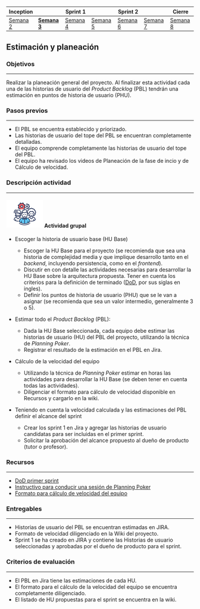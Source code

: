 | Inception |   | Sprint 1 |   | Sprint 2 |   | Cierre |
|-----------|---|----------|---|----------|---|--------|
| [Semana 2](/mt2_procesos_guias_proyecto/semanas/inception/semana2/semana2)        | **[Semana 3](/mt2_procesos_guias_proyecto/semanas/inception/semana3/semana3)** | [Semana 4](/mt2_procesos_guias_proyecto/semanas/sprint1/semana4/semana4) | [Semana 5](/mt2_procesos_guias_proyecto/semanas/sprint1/semana5/semana5) | [Semana 6](/mt2_procesos_guias_proyecto/semanas/sprint2/semana6/semana6) | [Semana 7](/mt2_procesos_guias_proyecto/semanas/sprint2/semana7/semana7) | [Semana 8]()      |

## Estimación y planeación

### Objetivos

---
Realizar la planeación general del proyecto. Al finalizar esta actividad cada una de las historias de usuario del *Product Backlog* (PBL) tendrán una estimación en puntos de historia de usuario (PHU). 

### Pasos previos

---
* El PBL se encuentra establecido y priorizado.
* Las historias de usuario del tope del PBL se encuentran completamente detalladas.
* El equipo comprende completamente las historias de usuario del tope del PBL.
* El equipo ha revisado los videos de Planeación de la fase de incio y de Cálculo de velocidad.

### Descripción actividad

---
#### ![](./../../../assets/images/grupo.png) Actividad grupal

* Escoger la historia de usuario base (HU Base)
   * Escoger la HU Base para el proyecto (se recomienda que sea una historia de complejidad media y que implique desarrollo tanto en el *backend*, incluyendo persistencia, como en el *frontend*).
   * Discutir en con detalle las actividades necesarias para desarrollar la HU Base sobre la arquitectura propuesta. Tener en cuenta los criterios para la definición de terminado ([DoD](../inception/semana3/s3_DoD), por sus siglas en ingles).
   * Definir los puntos de historia de usuario (PHU) que se le van a asignar (se recomienda que sea un valor intermedio, generalmente 3 o 5).
   
* Estimar todo el *Product Backlog* (PBL):
   * Dada la HU Base seleccionada, cada equipo debe estimar las historias de usuario (HU) del PBL del proyecto, utilizando la técnica de *Planning Poker*.
   * Registrar el resultado de la estimación en el PBL en Jira.
* Cálculo de la velocidad del equipo
   * Utilizando la técnica de *Planning Poker* estimar en horas las actividades para desarrollar la HU Base (se deben tener en cuenta todas las actividades).
   * Diligenciar el formato para cálculo de velocidad disponible en Recursos y cargarlo en la wiki.
* Teniendo en cuenta la velocidad calculada y las estimaciones del PBL definir el alcance del sprint
   * Crear los sprint 1 en Jira y agregar las historias de usuario candidatas para ser incluidas en el primer sprint.
   * Solicitar la aprobación del alcance propuesto al dueño de producto (tutor o profesor).

 
### Recursos 

---
* [DoD primer sprint](../inception/semana3/s3_DoD)
* [Instructivo para conducir una sesión de Planning Poker](../inception/semana3/s3_planning_poker)
* [Formato para cálculo de velocidad del equipo](./../../../formats/MISW-DA-Inception-CalculoVelocidad.xlsx)

### Entregables

---
* Historias de usuario del PBL se encuentran estimadas en JIRA.
* Formato de velocidad diligenciado en la Wiki del proyecto.
* Sprint 1 se ha creado en JIRA y contiene las Historias de usuario seleccionadas y aprobadas por el dueño de producto para el sprint.

### Criterios de evaluación

---
* El PBL en Jira tiene las estimaciones de cada HU.
* El formato para el cálculo de la velocidad del equipo se encuentra completamente diligenciado.
* El listado de HU propuestas para el sprint se encuentra en la wiki.
